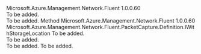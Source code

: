 <Type Name="IWithTarget" FullName="Microsoft.Azure.Management.Network.Fluent.PacketCapture.Definition.IWithTarget">
  <TypeSignature Language="C#" Value="public interface IWithTarget" />
  <TypeSignature Language="ILAsm" Value=".class public interface auto ansi abstract IWithTarget" />
  <TypeSignature Language="DocId" Value="T:Microsoft.Azure.Management.Network.Fluent.PacketCapture.Definition.IWithTarget" />
  <TypeSignature Language="VB.NET" Value="Public Interface IWithTarget" />
  <TypeSignature Language="F#" Value="type IWithTarget = interface" />
  <AssemblyInfo>
    <AssemblyName>Microsoft.Azure.Management.Network.Fluent</AssemblyName>
    <AssemblyVersion>1.0.0.60</AssemblyVersion>
  </AssemblyInfo>
  <Interfaces />
  <Docs>
    <summary>To be added.</summary>
    <remarks>To be added.</remarks>
  </Docs>
  <Members>
    <Member MemberName="WithTarget">
      <MemberSignature Language="C#" Value="public Microsoft.Azure.Management.Network.Fluent.PacketCapture.Definition.IWithStorageLocation WithTarget (string target);" />
      <MemberSignature Language="ILAsm" Value=".method public hidebysig newslot virtual instance class Microsoft.Azure.Management.Network.Fluent.PacketCapture.Definition.IWithStorageLocation WithTarget(string target) cil managed" />
      <MemberSignature Language="DocId" Value="M:Microsoft.Azure.Management.Network.Fluent.PacketCapture.Definition.IWithTarget.WithTarget(System.String)" />
      <MemberSignature Language="VB.NET" Value="Public Function WithTarget (target As String) As IWithStorageLocation" />
      <MemberSignature Language="F#" Value="abstract member WithTarget : string -&gt; Microsoft.Azure.Management.Network.Fluent.PacketCapture.Definition.IWithStorageLocation" Usage="iWithTarget.WithTarget target" />
      <MemberType>Method</MemberType>
      <AssemblyInfo>
        <AssemblyName>Microsoft.Azure.Management.Network.Fluent</AssemblyName>
        <AssemblyVersion>1.0.0.60</AssemblyVersion>
      </AssemblyInfo>
      <ReturnValue>
        <ReturnType>Microsoft.Azure.Management.Network.Fluent.PacketCapture.Definition.IWithStorageLocation</ReturnType>
      </ReturnValue>
      <Parameters>
        <Parameter Name="target" Type="System.String" />
      </Parameters>
      <Docs>
        <param name="target">To be added.</param>
        <summary>To be added.</summary>
        <returns>To be added.</returns>
        <remarks>To be added.</remarks>
      </Docs>
    </Member>
  </Members>
</Type>